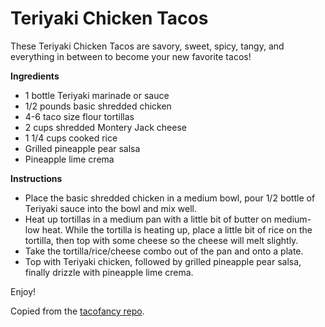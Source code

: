 Teriyaki Chicken Tacos
======================

These Teriyaki Chicken Tacos are savory, sweet, spicy, tangy, and everything in between to become your new favorite tacos!

__Ingredients__
* 1 bottle Teriyaki marinade or sauce
* 1/2 pounds basic shredded chicken
* 4-6 taco size flour tortillas
* 2 cups shredded Montery Jack cheese
* 1 1/4 cups cooked rice
* Grilled pineapple pear salsa
* Pineapple lime crema

__Instructions__
* Place the basic shredded chicken in a medium bowl, pour 1/2 bottle of Teriyaki sauce into the bowl and mix well.
* Heat up tortillas in a medium pan with a little bit of butter on medium-low heat. While the tortilla is heating up, place a little bit of rice on the tortilla, then top with some cheese so the cheese will melt slightly.
* Take the tortilla/rice/cheese combo out of the pan and onto a plate.
* Top with Teriyaki chicken, followed by grilled pineapple pear salsa, finally drizzle with pineapple lime crema.

Enjoy!

Copied from the [tacofancy repo](https://github.com/sinker/tacofancy).
